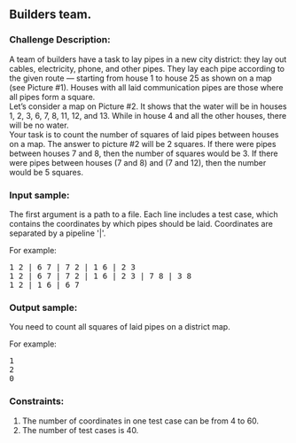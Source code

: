 <h2>Builders team.</h2>

<h3>Challenge Description:</h3>

<p>
    A team of builders have a task to lay pipes in a new city district: they lay out cables, electricity, phone, and
    other pipes. They lay each pipe according to the given route &#x2014; starting from house 1 to house 25 as shown on a map
    (see Picture #1). Houses with all laid communication pipes are those where all pipes form a square. <br>
    Let&#x2019;s consider a map on Picture #2. It shows that the water will be in houses 1, 2, 3, 6, 7, 8, 11, 12, and 13.
    While in house 4 and all the other houses, there will be no water.<br>
    Your task is to count the number of squares of laid pipes between houses on a map. The answer to picture #2 will
    be 2 squares. If there were pipes between houses 7 and 8, then the number of squares would be 3. If there were
    pipes between houses (7 and 8) and (7 and 12), then the number would be 5 squares.
<br>
</p>

<h3>Input sample:</h3>

<p>
    The first argument is a path to a file. Each line includes a test case, which contains the coordinates by which
    pipes should be laid. Coordinates are separated by a pipeline &apos;|&apos;.
</p>

<p>
    For example:
</p>

<pre class="description-input-output">1 2 | 6 7 | 7 2 | 1 6 | 2 3
1 2 | 6 7 | 7 2 | 1 6 | 2 3 | 7 8 | 3 8
1 2 | 1 6 | 6 7</pre>

<h3>Output sample:</h3>

<p>
    You need to count all squares of laid pipes on a district map.
</p>

<p>
    For example:
</p>

<pre class="description-input-output">1
2
0</pre>

<h3>Constraints:</h3>
<ol>
<li>The number of coordinates in one test case can be from 4 to 60.</li>
<li>The number of test cases is 40.</li>
</ol>